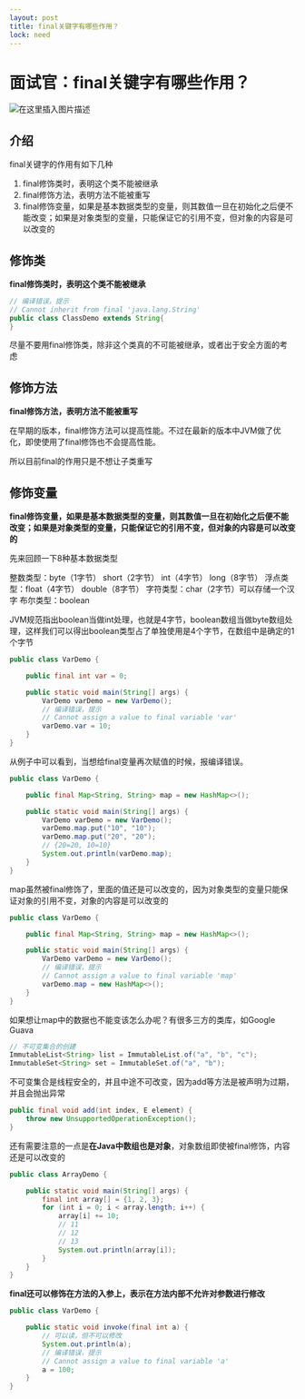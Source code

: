 ```yaml
---
layout: post
title: final关键字有哪些作用？
lock: need
---
```


# 面试官：final关键字有哪些作用？

![在这里插入图片描述](https://img-blog.csdnimg.cn/20210228193437225.jpg?)
## 介绍
final关键字的作用有如下几种

1. final修饰类时，表明这个类不能被继承
2. final修饰方法，表明方法不能被重写
3. final修饰变量，如果是基本数据类型的变量，则其数值一旦在初始化之后便不能改变；如果是对象类型的变量，只能保证它的引用不变，但对象的内容是可以改变的
## 修饰类
**final修饰类时，表明这个类不能被继承**
```java
// 编译错误，提示
// Cannot inherit from final 'java.lang.String'
public class ClassDemo extends String{
}
```
尽量不要用final修饰类，除非这个类真的不可能被继承，或者出于安全方面的考虑
## 修饰方法
**final修饰方法，表明方法不能被重写**

在早期的版本，final修饰方法可以提高性能。不过在最新的版本中JVM做了优化，即使使用了final修饰也不会提高性能。

所以目前final的作用只是不想让子类重写
## 修饰变量
**final修饰变量，如果是基本数据类型的变量，则其数值一旦在初始化之后便不能改变；如果是对象类型的变量，只能保证它的引用不变，但对象的内容是可以改变的**

先来回顾一下8种基本数据类型

整数类型：byte（1字节） short（2字节） int（4字节） long（8字节）
浮点类型：float（4字节） double（8字节）
字符类型：char（2字节）可以存储一个汉字
布尔类型：boolean

JVM规范指出boolean当做int处理，也就是4字节，boolean数组当做byte数组处理，这样我们可以得出boolean类型占了单独使用是4个字节，在数组中是确定的1个字节

```java
public class VarDemo {

    public final int var = 0;

    public static void main(String[] args) {
        VarDemo varDemo = new VarDemo();
        // 编译错误，提示
        // Cannot assign a value to final variable 'var'
        varDemo.var = 10;
    }
}
```
从例子中可以看到，当想给final变量再次赋值的时候，报编译错误。

```java
public class VarDemo {

    public final Map<String, String> map = new HashMap<>();

    public static void main(String[] args) {
        VarDemo varDemo = new VarDemo();
        varDemo.map.put("10", "10");
        varDemo.map.put("20", "20");
        // {20=20, 10=10}
        System.out.println(varDemo.map);
    }
}
```
map虽然被final修饰了，里面的值还是可以改变的，因为对象类型的变量只能保证对象的引用不变，对象的内容是可以改变的

```java
public class VarDemo {

    public final Map<String, String> map = new HashMap<>();

    public static void main(String[] args) {
        VarDemo varDemo = new VarDemo();
        // 编译错误，提示
        // Cannot assign a value to final variable 'map'
        varDemo.map = new HashMap<>();
    }
}
```
如果想让map中的数据也不能变该怎么办呢？有很多三方的类库，如Google Guava

```java
// 不可变集合的创建
ImmutableList<String> list = ImmutableList.of("a", "b", "c");
ImmutableSet<String> set = ImmutableSet.of("a", "b");
```
不可变集合是线程安全的，并且中途不可改变，因为add等方法是被声明为过期，并且会抛出异常

```java
public final void add(int index, E element) {
    throw new UnsupportedOperationException();
}
```
还有需要注意的一点是**在Java中数组也是对象**，对象数组即使被final修饰，内容还是可以改变的

```java
public class ArrayDemo {

    public static void main(String[] args) {
        final int array[] = {1, 2, 3};
        for (int i = 0; i < array.length; i++) {
            array[i] += 10;
            // 11
            // 12
            // 13
            System.out.println(array[i]);
        }
    }
}
```
**final还可以修饰在方法的入参上，表示在方法内部不允许对参数进行修改**

```java
public class VarDemo {

    public static void invoke(final int a) {
        // 可以读，但不可以修改
        System.out.println(a);
        // 编译错误，提示
        // Cannot assign a value to final variable 'a'
        a = 100;
    }
}
```